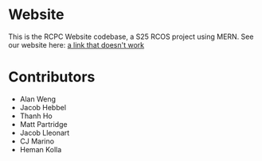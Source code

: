 # Website

This is the RCPC Website codebase, a S25 RCOS project using MERN. See our website here: [a link that doesn't work]()

# Contributors

- Alan Weng
- Jacob Hebbel
- Thanh Ho
- Matt Partridge
- Jacob Lleonart
- CJ Marino
- Heman Kolla
